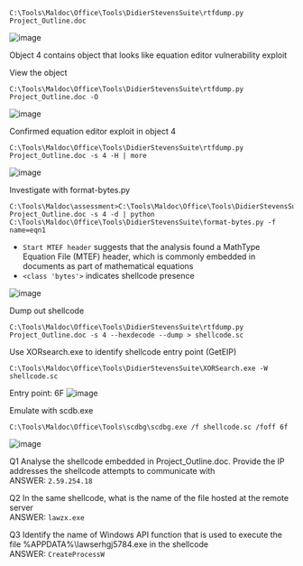 
```
C:\Tools\Maldoc\Office\Tools\DidierStevensSuite\rtfdump.py Project_Outline.doc
  ```
![image](https://github.com/user-attachments/assets/47653943-74d1-41d4-8b7c-f61e455a73c0)

Object 4 contains object that looks like equation editor vulnerability exploit


View the object
```
C:\Tools\Maldoc\Office\Tools\DidierStevensSuite\rtfdump.py Project_Outline.doc -O
  ```
![image](https://github.com/user-attachments/assets/6fc9f1f2-5fea-4781-ada8-016c4cf66edd)


Confirmed equation editor exploit in object 4
```
C:\Tools\Maldoc\Office\Tools\DidierStevensSuite\rtfdump.py Project_Outline.doc -s 4 -H | more
  ```
![image](https://github.com/user-attachments/assets/f2c4119a-92a2-44d2-8708-5d6af4b0d7ca)



Investigate with format-bytes.py
```
C:\Tools\Maldoc\assessment>C:\Tools\Maldoc\Office\Tools\DidierStevensSuite\rtfdump.py Project_Outline.doc -s 4 -d | python C:\Tools\Maldoc\Office\Tools\DidierStevensSuite\format-bytes.py -f name=eqn1
  ```
+ `Start MTEF header` suggests that the analysis found a MathType Equation File (MTEF) header, which is commonly embedded in documents as part of mathematical equations
+ `<class 'bytes'>` indicates shellcode presence

![image](https://github.com/user-attachments/assets/d382c2ea-cf77-4ce8-b1b0-e0bbd834151f)




Dump out shellcode
```
C:\Tools\Maldoc\Office\Tools\DidierStevensSuite\rtfdump.py Project_Outline.doc -s 4 --hexdecode --dump > shellcode.sc
  ```

Use XORsearch.exe to identify shellcode entry point (GetEIP)
```
C:\Tools\Maldoc\Office\Tools\DidierStevensSuite\XORSearch.exe -W shellcode.sc
  ```
Entry point: 6F
![image](https://github.com/user-attachments/assets/1a92c979-2dfb-43ac-817a-d3a54e519275)




Emulate with scdb.exe
```
C:\Tools\Maldoc\Office\Tools\scdbg\scdbg.exe /f shellcode.sc /foff 6f
  ```

![image](https://github.com/user-attachments/assets/96971216-fb49-4e44-8cf6-4d2f5e4cfa24)



Q1 Analyse the shellcode embedded in Project_Outline.doc. Provide the IP addresses the shellcode attempts to communicate with  
ANSWER: `2.59.254.18`


Q2 In the same shellcode, what is the name of the file hosted at the remote server  
ANSWER: `lawzx.exe`


Q3 Identify the name of Windows API function that is used to execute the file %APPDATA%\lawserhgj5784.exe in the shellcode  
ANSWER: `CreateProcessW`





